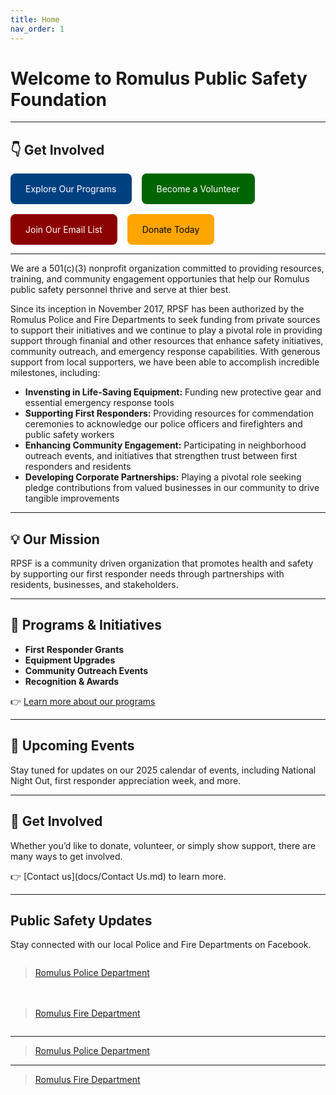```yaml
---
title: Home
nav_order: 1
---
```


# Welcome to Romulus Public Safety Foundation

---

## 👇 Get Involved

<div style="display: flex; gap: 1rem; flex-wrap: wrap;">
  <a href="/docs/Programs.md" style="background-color:#004080; color:white; padding:1rem 1.5rem; border-radius:8px; text-decoration:none;">Explore Our Programs</a>
  <a href="/docs/Volunteer.md" style="background-color:#006400; color:white; padding:1rem 1.5rem; border-radius:8px; text-decoration:none;">Become a Volunteer</a>
  <a href="/docs/Signup.md" style="background-color:#8B0000; color:white; padding:1rem 1.5rem; border-radius:8px; text-decoration:none;">Join Our Email List</a>
  <a href="/docs/Donate.md" style="background-color:#FFA500; color:black; padding:1rem 1.5rem; border-radius:8px; text-decoration:none;">Donate Today</a>
</div>

---


We are a 501(c)(3) nonprofit organization committed to providing resources, training, and community engagement opportunies that help our Romulus public safety personnel thrive and serve at thier best.

Since its inception in November 2017, RPSF has been authorized by the Romulus Police and Fire Departments to seek funding from private sources to support their initiatives and we continue to play a pivotal role in providing support through finanial and other resources that enhance safety initiatives, community outreach, and emergency response capabilities. With generous support from local supporters, we have been able to accomplish incredible milestones, including:

- **Invensting in Life-Saving Equipment:** Funding new protective gear and essential emergency response tools
- **Supporting First Responders:** Providing resources for commendation ceremonies to acknowledge our police officers and firefighters and public safety workers
- **Enhancing Community Engagement:** Participating in neighborhood outreach events, and initiatives that strengthen trust between first responders and residents
- **Developing Corporate Partnerships:** Playing a pivotal role seeking pledge contributions from valued businesses in our community to drive tangible improvements

---

## 💡 Our Mission

RPSF is a community driven organization that promotes health and safety by supporting our first responder needs through partnerships with residents, businesses, and stakeholders.

---

## 🚨 **Programs** & Initiatives

- **First Responder Grants**
- **Equipment Upgrades**
- **Community Outreach Events**
- **Recognition & Awards**

👉 [Learn more about our programs](docs/Programs.md)

---

## 📅 Upcoming **Events**

Stay tuned for updates on our 2025 calendar of events, including National Night Out, first responder appreciation week, and more.

---

## 🤝 Get Involved

Whether you’d like to donate, volunteer, or simply show support, there are many ways to get involved.

👉 [Contact us](docs/Contact Us.md) to learn more.

---

## Public Safety Updates

Stay connected with our local Police and Fire Departments on Facebook.

<div style="display: flex; flex-wrap: wrap; gap: 20px; justify-content: center;">

  <div style="flex: 1; min-width: 300px;">
    <div class="fb-page" data-href="https://www.facebook.com/RomulusPoliceDepartment" data-tabs="timeline" data-width="340" data-height="500" data-small-header="true" data-adapt-container-width="true" data-hide-cover="false" data-show-facepile="true">
      <blockquote cite="https://www.facebook.com/RomulusPoliceDepartment" class="fb-xfbml-parse-ignore">
        <a href="https://www.facebook.com/RomulusPoliceDepartment">Romulus Police Department</a>
      </blockquote>
    </div>
  </div>

---

  <div style="flex: 1; min-width: 300px;">
    <div class="fb-page" data-href="https://www.facebook.com/romulusfiredepartment" data-tabs="timeline" data-width="340" data-height="500" data-small-header="true" data-adapt-container-width="true" data-hide-cover="false" data-show-facepile="true">
      <blockquote cite="https://www.facebook.com/romulusfiredepartment" class="fb-xfbml-parse-ignore">
        <a href="https://www.facebook.com/romulusfiredepartment">Romulus Fire Department</a>
      </blockquote>
    </div>
  </div>

</div>

---

<div class="fb-page" data-href="https://www.facebook.com/RomulusPD" data-tabs="timeline" data-width="340" data-height="500" data-small-header="false" data-adapt-container-width="true" data-hide-cover="false" data-show-facepile="true"><blockquote cite="https://www.facebook.com/RomulusPD" class="fb-xfbml-parse-ignore"><a href="https://www.facebook.com/RomulusPD">Romulus Police Department</a></blockquote></div>

---

<div class="fb-page" data-href="https://www.facebook.com/RomulusFD" data-tabs="timeline" data-width="340" data-height="500" data-small-header="false" data-adapt-container-width="true" data-hide-cover="false" data-show-facepile="true"><blockquote cite="https://www.facebook.com/RomulusFD" class="fb-xfbml-parse-ignore"><a href="https://www.facebook.com/RomulusFD">Romulus Fire Department</a></blockquote></div>
